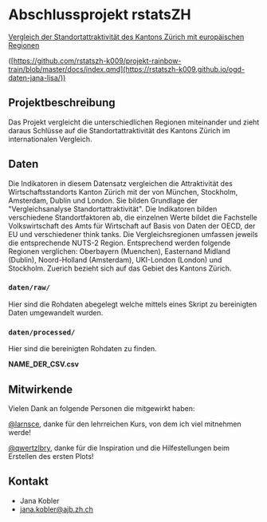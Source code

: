 # Abschlussprojekt rstatsZH

[Vergleich der Standortattraktivität des Kantons Zürich mit europäischen Regionen](https://www.zh.ch/de/politik-staat/statistik-daten/datenkatalog.html#/datasets/2423@awi-kanton-zuerich)  

([https://github.com/rstatszh-k009/projekt-rainbow-train/blob/master/docs/index.qmd](https://rstatszh-k009.github.io/ogd-daten-jana-lisa/))

## Projektbeschreibung

Das Projekt vergleicht die unterschiedlichen Regionen miteinander und zieht daraus Schlüsse auf die Standortattraktivität des Kantons Zürich im internationalen Vergleich. 

## Daten

Die Indikatoren in diesem Datensatz vergleichen die Attraktivität des Wirtschaftsstandorts Kanton Zürich mit der von München, Stockholm, Amsterdam, Dublin und London. Sie bilden Grundlage der "Vergleichsanalyse Standortattraktivität". Die Indikatoren bilden verschiedene Standortfaktoren ab, die einzelnen Werte bildet die Fachstelle Volkswirtschaft des Amts für Wirtschaft auf Basis von Daten der OECD, der EU und verschiedener think tanks. Die Vergleichsregionen umfassen jeweils die entsprechende NUTS-2 Region. Entsprechend werden folgende Regionen verglichen: Oberbayern (Muenchen), Easternand Midland (Dublin), Noord-Holland (Amsterdam), UKI-London (London) und Stockholm. Zuerich bezieht sich auf das Gebiet des Kantons Zürich.

### `daten/raw/`

Hier sind die Rohdaten abegelegt welche mittels eines Skript zu bereinigten Daten umgewandelt wurden. 

### `daten/processed/`

Hier sind die bereinigten Rohdaten zu finden. 

**NAME_DER_CSV.csv**

## Mitwirkende

Vielen Dank an folgende Personen die mitgewirkt haben: 

[@larnsce](https://github.com/larnsce), danke für den lehrreichen Kurs, von dem ich viel mitnehmen werde!

[@qwertzlbry](https://github.com/qwertzlbry), danke für die Inspiration und die Hilfestellungen beim Erstellen des ersten Plots!

## Kontakt

- Jana Kobler
- jana.kobler@ajb.zh.ch
